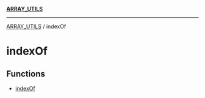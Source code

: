[**ARRAY_UTILS**](../README.md)

***

[ARRAY_UTILS](../README.md) / indexOf

# indexOf

## Functions

- [indexOf](functions/indexOf.md)
